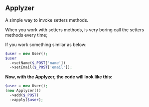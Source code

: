 Applyzer
--------

A simple way to invoke setters methods.

When you work with setters methods, is very boring call the setters methods every time;

If you work something similar as below:
```php
$user = new User();
$user
  ->setName($_POST['name'])
  ->setEmail($_POST['email']);
```

**Now, with the Applyzer, the code will look like this:**
```php
$user = new User();
(new Applyzer())
  ->add($_POST)
  ->apply($user);
```